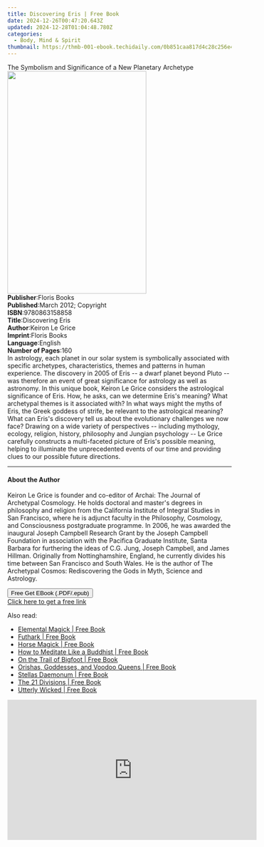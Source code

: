 ```yaml
---
title: Discovering Eris | Free Book
date: 2024-12-26T00:47:20.643Z
updated: 2024-12-28T01:04:48.780Z
categories:
  - Body, Mind & Spirit
thumbnail: https://thmb-001-ebook.techidaily.com/0b851caa817d4c28c256e4416477670b964fff0d31173f3be3d62077cc87225d.jpg
---
```

<main id="book-container">
  <div class="flex flex-col">
    <div class="book-brief flex-1 py-6 px-4 sm:p-6 md:py-10 md:px-8">
      <!-- brief-->
      <div class="book-brief-main">
        The Symbolism and Significance of a New Planetary Archetype
      </div>
    </div>
    <div
      class="book-meta-info flex-1 grid gap-4 col-start-1 col-end-3 row-start-1 sm:mb-6 sm:grid-cols-4 lg:gap-6 lg:col-start-2 lg:row-end-6 lg:row-span-6 lg:mb-0"
    >
      <div
        class="book-meta-info-left place-content-center mt-4 p-4 text-sm leading-6 col-start-2 col-span-2 dark:text-slate-400"
      >
        <img
          class="w-full h-500 object-cover rounded-lg sm:h-255 sm:col-span-2 lg:col-span-full"
          src="https://img-001-ebook.techidaily.com/dc1674c32bd8a74b3ec405ec764c571df27ad695b7243958a47555a100022f99.jpg"
          alt=""
          width="312"
          height="500"
        />
      </div>
      <div
        class="book-meta-info-right mt-2 col-start-1 row-start-2 col-span-3 self-center"
      >
        <!-- meta data  -->
        <div class="flex flex-col px-4 md:px-8">
          <div class="flex-1">
            <strong>Publisher</strong>:<span class="px-2">Floris Books</span>
          </div>
          <div class="flex-1">
            <strong>Published</strong>:<span class="px-2"
              >March 2012; Copyright</span
            >
          </div>
          <div class="flex-1">
            <strong>ISBN</strong>:<span class="px-2">9780863158858</span>
          </div>
          <div class="flex-1">
            <strong>Title</strong>:<span class="px-2">Discovering Eris</span>
          </div>
          <div class="flex-1">
            <strong>Author</strong>:<span class="px-2">Keiron Le Grice</span>
          </div>
          <div class="flex-1">
            <strong>Imprint</strong>:<span class="px-2">Floris Books</span>
          </div>
          <div class="flex-1">
            <strong>Language</strong>:<span class="px-2">English</span>
          </div>
          <div class="flex-1">
            <strong>Number of Pages</strong>:<span class="px-2">160</span>
          </div>
        </div>
      </div>
    </div>
    <div class="book-description flex-1 py-6 px-4 sm:p-6 md:py-10 md:px-8">
      <div class="book-description-main">
        <div accordion-content="" id="description">
          In astrology, each planet in our solar system is symbolically
          associated with specific archetypes, characteristics, themes and
          patterns in human experience. The discovery in 2005 of Eris -- a dwarf
          planet beyond Pluto -- was therefore an event of great significance
          for astrology as well as astronomy. In this unique book, Keiron Le
          Grice considers the astrological significance of Eris. How, he asks,
          can we determine Eris's meaning? What archetypal themes is it
          associated with? In what ways might the myths of Eris, the Greek
          goddess of strife, be relevant to the astrological meaning? What can
          Eris's discovery tell us about the evolutionary challenges we now
          face? Drawing on a wide variety of perspectives -- including
          mythology, ecology, religion, history, philosophy and Jungian
          psychology -- Le Grice carefully constructs a multi-faceted picture of
          Eris's possible meaning, helping to illuminate the unprecedented
          events of our time and providing clues to our possible future
          directions.
        </div>
      </div>
    </div>
    <div class="book-excerpts flex-1 py-6 px-4 sm:p-6 md:py-10 md:px-8">
      <!-- excerpts-->
      <div class="book-excerpts-main">
        <hr />
        <h4 class="placeholder placeholder-heading">
          <span>About the Author</span>
        </h4>
        <p>
          Keiron Le Grice is founder and co-editor of Archai: The Journal of
          Archetypal Cosmology. He holds doctoral and master's degrees in
          philosophy and religion from the California Institute of Integral
          Studies in San Francisco, where he is adjunct faculty in the
          Philosophy, Cosmology, and Consciousness postgraduate programme. In
          2006, he was awarded the inaugural Joseph Campbell Research Grant by
          the Joseph Campbell Foundation in association with the Pacifica
          Graduate Institute, Santa Barbara for furthering the ideas of C.G.
          Jung, Joseph Campbell, and James Hillman. Originally from
          Nottinghamshire, England, he currently divides his time between San
          Francisco and South Wales. He is the author of The Archetypal Cosmos:
          Rediscovering the Gods in Myth, Science and Astrology.
        </p>
      </div>
    </div>
    <div
      class="book-about-author flex-1 py-6 px-4 sm:p-6 md:py-10 md:px-8"
    ></div>
    <div class="book-free-get flex-1 py-6 px-4 sm:p-6 md:py-10 md:px-8">
      <button
        id="btn-free-get"
        class="bg-blue-500 hover:bg-blue-700 text-white font-bold py-2 px-4 rounded"
      >
        Free Get EBook (.PDF/.epub)
      </button>
      <div id="countdown-display" class="px-2 text-lg mt-2"></div>
      <a
        id="free-link"
        class="hidden bg-blue-500 hover:bg-blue-700 text-white font-bold py-2 px-4 rounded"
        href="https://www.ebooks.com/en-us/book/96410141/discovering-eris/keiron-le-grice/"
        target="_blank"
        >Click here to get a free link</a
      >
    </div>
    <script>
      let countdownTime = 0;
      let countdownInterval = null;
      document
        .getElementById('btn-free-get')
        .addEventListener('click', startCountdown);
      function startCountdown() {
        countdownTime = new Date().getTime() + 60000 * 3;
        countdownInterval = setInterval(updateCountdown, 1000);
        document.getElementById('btn-free-get').disabled = true;
        document
          .getElementById('btn-free-get')
          .classList.add('bg-gray-500', 'cursor-not-allowed');
      }
      function updateCountdown() {
        let currentTime = new Date().getTime();
        let timeLeft = countdownTime - currentTime;
        let secondsLeft = Math.floor(timeLeft / 1000);
        document.getElementById('countdown-display').innerHTML =
          `Remaining time: ${secondsLeft} seconds.`;
        if (secondsLeft <= 0) {
          clearInterval(countdownInterval);
          document.getElementById('btn-free-get').classList.add('hidden');
          document.getElementById('free-link').classList.remove('hidden');
          document.getElementById('countdown-display').innerHTML = '';
        }
      }
    </script>
  </div>
</main>

<ins class="adsbygoogle"
      style="display:block"
      data-ad-client="ca-pub-7571918770474297"
      data-ad-slot="8358498916"
      data-ad-format="auto"
      data-full-width-responsive="true"></ins>
    

<span class="atpl-alsoreadstyle">Also read:</span>
<div><ul>
<li><a href="https://novels-ebooks.techidaily.com/209780339-9781633411777-elemental-magick/"><u>Elemental Magick | Free Book</u></a></li>
<li><a href="https://novels-ebooks.techidaily.com/209780350-9781633411784-futhark/"><u>Futhark | Free Book</u></a></li>
<li><a href="https://novels-ebooks.techidaily.com/209780343-9781633411722-horse-magick/"><u>Horse Magick | Free Book</u></a></li>
<li><a href="https://novels-ebooks.techidaily.com/209780342-9781950253012-how-to-meditate-like-a-buddhist/"><u>How to Meditate Like a Buddhist | Free Book</u></a></li>
<li><a href="https://novels-ebooks.techidaily.com/209780346-9781632657626-on-the-trail-of-bigfoot/"><u>On the Trail of Bigfoot | Free Book</u></a></li>
<li><a href="https://novels-ebooks.techidaily.com/209780352-9781633411265-orishas-goddesses-and-voodoo-queens/"><u>Orishas, Goddesses, and Voodoo Queens | Free Book</u></a></li>
<li><a href="https://novels-ebooks.techidaily.com/209780344-9781633411647-stellas-daemonum/"><u>Stellas Daemonum | Free Book</u></a></li>
<li><a href="https://novels-ebooks.techidaily.com/209780351-9781633411548-the-21-divisions/"><u>The 21 Divisions | Free Book</u></a></li>
<li><a href="https://novels-ebooks.techidaily.com/209780349-9781633411708-utterly-wicked/"><u>Utterly Wicked | Free Book</u></a></li>
</ul></div>

<!-- affiliate ads begin -->
<iframe width="560" height="315" src="https://www.youtube.com/embed/9wiIVztRIqQ?si=GBgdwQ78k5hbeFDv" title="YouTube video player" frameborder="0" allow="accelerometer; autoplay; clipboard-write; encrypted-media; gyroscope; picture-in-picture; web-share" referrerpolicy="strict-origin-when-cross-origin" allowfullscreen></iframe>
<!-- affiliate ads end -->

